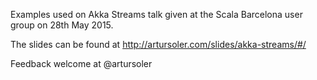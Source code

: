 Examples used on Akka Streams talk given at the Scala Barcelona user group on 28th May 2015.

The slides can be found at http://artursoler.com/slides/akka-streams/#/

Feedback welcome at @artursoler 
